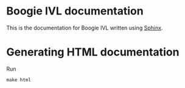 # Boogie IVL documentation

This is the documentation for Boogie IVL written using [Sphinx](http://www.sphinx-doc.org/).

# Generating HTML documentation

Run

```
make html
```
